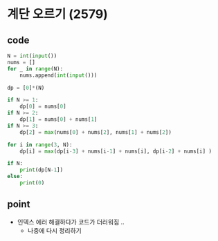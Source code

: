 # 계단 오르기 (2579)

##  code

```python
N = int(input())
nums = []
for _ in range(N):
    nums.append(int(input()))

dp = [0]*(N)

if N >= 1:
    dp[0] = nums[0]
if N >= 2:
    dp[1] = nums[0] + nums[1]
if N >= 3:
    dp[2] = max(nums[0] + nums[2], nums[1] + nums[2])

for i in range(3, N):
    dp[i] = max(dp[i-3] + nums[i-1] + nums[i], dp[i-2] + nums[i] )

if N:
    print(dp[N-1])
else:
    print(0)

```



## point

- 인덱스 에러 해결하다가 코드가 더러워짐 ..
  - 나중에 다시 정리하기